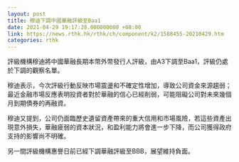 ```yaml
---
layout: post
title: 穆迪下調中國華融評級至Baa1
date: 2021-04-29 19:17:28.000000000 +08:00
link: https://news.rthk.hk/rthk/ch/component/k2/1588455-20210429.htm
categories: rthk
---
```


評級機構穆迪將中國華融長期本幣外幣發行人評級，由A3下調至Baa1，評級仍處於下調的觀察名單。

穆迪表示，今次評級行動反映市場震盪和不確定性增加，導致公司資金來源趨弱；最近金融市場反應表明投資者對於華融的信心已經削弱，可能阻礙公司對未來幾個月到期債券的再融資。

穆迪又提到，公司仍面臨歷史遺留資產帶來的重大信用和市場風險，若這些資產出現意外損失，華融疲弱的資本狀況，和盈利能力將會進一步下降，而公司獲得政府支持的影響尚不明確。

另一間評級機構惠譽日前已經下調華融評級至BBB，展望維持負面。
